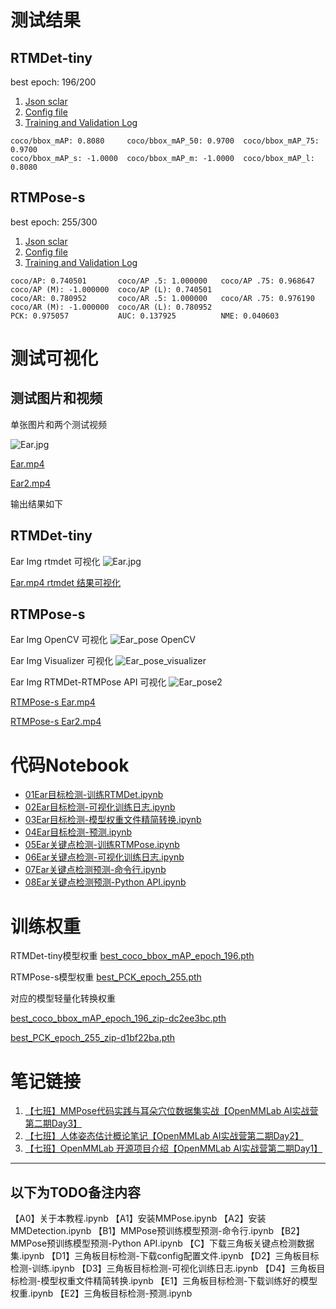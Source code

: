 # 测试结果

## RTMDet-tiny
best epoch: 196/200 
1. [Json sclar](https://github.com/chg0901/openmmlab2-hong/blob/main/No1-Assignment/mmdetection/work_dirs/rtmdet_tiny_Ear/20230604_153610_ear_train_200_best196_.808/vis_data/20230604_153610.json)
2. [Config file](https://github.com/chg0901/openmmlab2-hong/blob/main/No1-Assignment/mmdetection/work_dirs/rtmdet_tiny_Ear/20230604_153610_ear_train_200_best196_.808/vis_data/config.py)
3. [Training and Validation Log](https://github.com/chg0901/openmmlab2-hong/blob/main/No1-Assignment/mmdetection/work_dirs/rtmdet_tiny_Ear/20230604_153610_ear_train_200_best196_.808/20230604_153610.log)
```
coco/bbox_mAP: 0.8080     coco/bbox_mAP_50: 0.9700  coco/bbox_mAP_75: 0.9700  
coco/bbox_mAP_s: -1.0000  coco/bbox_mAP_m: -1.0000  coco/bbox_mAP_l: 0.8080
```

## RTMPose-s

best epoch: 255/300
1. [Json sclar](https://github.com/chg0901/openmmlab2-hong/blob/main/No1-Assignment/mmpose/work_dirs/rtmpose-s-Ear/20230604_172709/vis_data/20230604_172709.json)
2. [Config file](https://github.com/chg0901/openmmlab2-hong/blob/main/No1-Assignment/mmpose/work_dirs/rtmpose-s-Ear/20230604_172709/vis_data/config.py)
3. [Training and Validation Log](https://github.com/chg0901/openmmlab2-hong/blob/main/No1-Assignment/mmpose/work_dirs/rtmpose-s-Ear/20230604_172709/20230604_172709.log)

```
coco/AP: 0.740501       coco/AP .5: 1.000000   coco/AP .75: 0.968647  coco/AP (M): -1.000000  coco/AP (L): 0.740501  
coco/AR: 0.780952       coco/AR .5: 1.000000   coco/AR .75: 0.976190  coco/AR (M): -1.000000  coco/AR (L): 0.780952 
PCK: 0.975057           AUC: 0.137925          NME: 0.040603 
```

# 测试可视化
## 测试图片和视频
单张图片和两个测试视频

![Ear.jpg](https://github.com/chg0901/openmmlab2-hong/blob/main/No1-Assignment/MyEar/Ear.jpg)

[Ear.mp4](https://github.com/chg0901/openmmlab2-hong/blob/main/No1-Assignment/MyEar/Ear.mp4)

[Ear2.mp4](https://github.com/chg0901/openmmlab2-hong/blob/main/No1-Assignment/MyEar/Ear2.mp4)


输出结果如下

## RTMDet-tiny
Ear Img rtmdet 可视化
![Ear.jpg](https://github.com/chg0901/openmmlab2-hong/blob/main/No1-Assignment/MyEar/E2_rtmdet/vis/Ear.jpg)

[Ear.mp4 rtmdet 结果可视化](https://github.com/chg0901/openmmlab2-hong/blob/main/No1-Assignment/MyEar/E2_rtmdet/Ear_pred0.6.mp4)

## RTMPose-s
Ear Img OpenCV 可视化
![Ear_pose OpenCV](https://github.com/chg0901/openmmlab2-hong/blob/main/No1-Assignment/MyEar/Ear_pose.jpg)

Ear Img Visualizer 可视化
![Ear_pose_visualizer](https://github.com/chg0901/openmmlab2-hong/blob/main/No1-Assignment/MyEar/Ear_pose_visualizer.jpg)

Ear Img RTMDet-RTMPose API 可视化
![Ear_pose2](https://github.com/chg0901/openmmlab2-hong/blob/main/No1-Assignment/MyEar/RTMDet-RTMPose/Ear.jpg)


[RTMPose-s Ear.mp4](https://github.com/chg0901/openmmlab2-hong/blob/main/No1-Assignment/MyEar/RTMDet-RTMPose/Ear.mp4)

[RTMPose-s Ear2.mp4](https://github.com/chg0901/openmmlab2-hong/blob/main/No1-Assignment/MyEar/RTMDet-RTMPose/Ear2.mp4)



# 代码Notebook
- [01Ear目标检测-训练RTMDet.ipynb](https://github.com/chg0901/openmmlab2-hong/blob/main/No1-Assignment/01Ear%E7%9B%AE%E6%A0%87%E6%A3%80%E6%B5%8B-%E8%AE%AD%E7%BB%832.ipynb)
- [02Ear目标检测-可视化训练日志.ipynb](https://github.com/chg0901/openmmlab2-hong/blob/main/No1-Assignment/02Ear%E7%9B%AE%E6%A0%87%E6%A3%80%E6%B5%8B-%E5%8F%AF%E8%A7%86%E5%8C%96%E8%AE%AD%E7%BB%83%E6%97%A5%E5%BF%97.ipynb)
- [03Ear目标检测-模型权重文件精简转换.ipynb](https://github.com/chg0901/openmmlab2-hong/blob/main/No1-Assignment/03Ear%E7%9B%AE%E6%A0%87%E6%A3%80%E6%B5%8B-%E6%A8%A1%E5%9E%8B%E6%9D%83%E9%87%8D%E6%96%87%E4%BB%B6%E7%B2%BE%E7%AE%80%E8%BD%AC%E6%8D%A2.ipynb)
- [04Ear目标检测-预测.ipynb](https://github.com/chg0901/openmmlab2-hong/blob/main/No1-Assignment/04Ear%E7%9B%AE%E6%A0%87%E6%A3%80%E6%B5%8B-%E9%A2%84%E6%B5%8B.ipynb)
- [05Ear关键点检测-训练RTMPose.ipynb](https://github.com/chg0901/openmmlab2-hong/blob/main/No1-Assignment/05Ear%E5%85%B3%E9%94%AE%E7%82%B9%E6%A3%80%E6%B5%8B-%E8%AE%AD%E7%BB%83RTMPose.ipynb)
- [06Ear关键点检测-可视化训练日志.ipynb](https://github.com/chg0901/openmmlab2-hong/blob/main/No1-Assignment/06Ear%E5%85%B3%E9%94%AE%E7%82%B9%E6%A3%80%E6%B5%8B-%E5%8F%AF%E8%A7%86%E5%8C%96%E8%AE%AD%E7%BB%83%E6%97%A5%E5%BF%97.ipynb)
- [07Ear关键点检测预测-命令行.ipynb](https://github.com/chg0901/openmmlab2-hong/blob/main/No1-Assignment/07Ear%E5%85%B3%E9%94%AE%E7%82%B9%E6%A3%80%E6%B5%8B%E9%A2%84%E6%B5%8B-%E5%91%BD%E4%BB%A4%E8%A1%8C.ipynb)
- [08Ear关键点检测预测-Python API.ipynb](https://github.com/chg0901/openmmlab2-hong/blob/main/No1-Assignment/08Ear%E5%85%B3%E9%94%AE%E7%82%B9%E6%A3%80%E6%B5%8B%E9%A2%84%E6%B5%8B-Python%20API.ipynb)




# 训练权重

RTMDet-tiny模型权重
[best_coco_bbox_mAP_epoch_196.pth](https://drive.google.com/file/d/1oBaGq98r5VySlMtCbLCavkStpmgxNLYl/view?usp=drive_link)

RTMPose-s模型权重
[best_PCK_epoch_255.pth](https://drive.google.com/file/d/1lFYuInSq_YISKDQp1PAhuaLUMRMxLsos/view?usp=sharing)

对应的模型轻量化转换权重

[best_coco_bbox_mAP_epoch_196_zip-dc2ee3bc.pth](https://drive.google.com/file/d/12NlnTy3P7-oVaMaYev3xr3tZbb2zFC6l/view?usp=sharing)

[best_PCK_epoch_255_zip-d1bf22ba.pth](https://drive.google.com/file/d/1WQRyWI22EJji4IwI9M_1ye_ljUwuAIyq/view?usp=sharing)

# 笔记链接
1. [【七班】MMPose代码实践与耳朵穴位数据集实战【OpenMMLab AI实战营第二期Day3】](https://zhuanlan.zhihu.com/p/634511756) 
2. [【七班】人体姿态估计概论笔记【OpenMMLab AI实战营第二期Day2】](https://blog.csdn.net/chenghong1/article/details/131006094)
3. [【七班】OpenMMLab 开源项目介绍【OpenMMLab AI实战营第二期Day1】](https://blog.csdn.net/chenghong1/article/details/130988224)



------------------------------------------------------------------------------------------
以下为TODO备注内容
------------------------------------------------------------------------------------------


【A0】关于本教程.ipynb
【A1】安装MMPose.ipynb
【A2】安装MMDetection.ipynb
【B1】MMPose预训练模型预测-命令行.ipynb
【B2】MMPose预训练模型预测-Python API.ipynb
【C】下载三角板关键点检测数据集.ipynb
【D1】三角板目标检测-下载config配置文件.ipynb
【D2】三角板目标检测-训练.ipynb
【D3】三角板目标检测-可视化训练日志.ipynb
【D4】三角板目标检测-模型权重文件精简转换.ipynb
【E1】三角板目标检测-下载训练好的模型权重.ipynb
【E2】三角板目标检测-预测.ipynb
